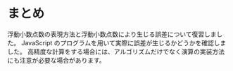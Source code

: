 # まとめ

浮動小数点数の表現方法と浮動小数点数により生じる誤差について復習しました。
JavaScript のプログラムを用いて実際に誤差が生じるかどうかを確認しました。
高精度な計算をする場合には、アルゴリズムだけでなく演算の実装方法にも注意が必要な場合があります。
